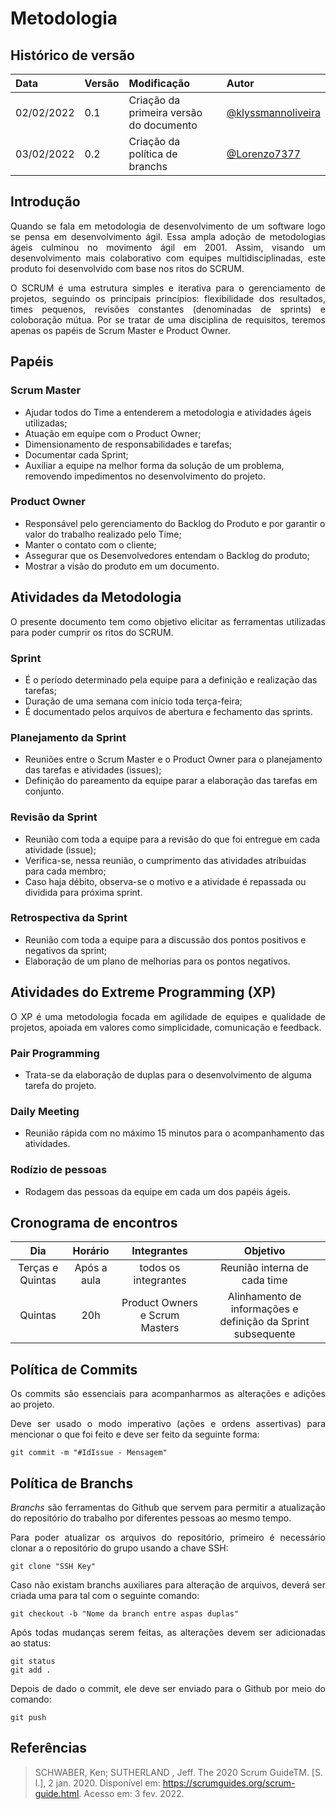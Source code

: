 # Metodologia

## Histórico de versão

| Data | Versão | Modificação | Autor |
| :- | :- | :- | :- |
| 02/02/2022 | 0.1 | Criação da primeira versão do documento | [@klyssmannoliveira](https://github.com/klyssmannoliveira) |
| 03/02/2022 | 0.2 | Criação da política de branchs | [@Lorenzo7377](https://github.com/Lorenzo7377) |


## Introdução

<p style='text-align: justify;'>Quando se fala em metodologia de desenvolvimento de um software logo se pensa em desenvolvimento ágil. Essa ampla adoção de metodologias ágeis culminou no movimento ágil em 2001. Assim, visando um desenvolvimento mais colaborativo com equipes multidisciplinadas, este produto foi desenvolvido com base nos ritos do SCRUM.</p>

<p style='text-align: justify;'>O SCRUM é uma estrutura simples e iterativa para o gerenciamento de projetos, seguindo os principais princípios: flexibilidade dos resultados, times pequenos, revisões constantes (denominadas de sprints) e coloboração mútua. Por se tratar de uma disciplina de requisitos, teremos apenas os papéis de Scrum Master e Product Owner.</p>

## Papéis

### Scrum Master
* Ajudar todos do Time a entenderem a metodologia e atividades ágeis utilizadas;
* Atuação em equipe com o Product Owner;
* Dimensionamento de responsabilidades e tarefas;
* Documentar cada Sprint;
* Auxiliar a equipe na melhor forma da solução de um problema, removendo impedimentos no desenvolvimento do projeto.


### Product Owner
* Responsável pelo gerenciamento do Backlog do Produto e por garantir o valor do trabalho realizado pelo Time;
* Manter o contato com o cliente;
* Assegurar que os Desenvolvedores entendam o Backlog do produto;
* Mostrar a visão do produto em um documento.


## Atividades da Metodologia
<p style='text-align: justify;'>O presente documento tem como objetivo elicitar as ferramentas utilizadas para poder cumprir os ritos do SCRUM.</p>

### Sprint
* É o período determinado pela equipe para a definição e realização das tarefas;
* Duração de uma semana com início toda terça-feira;
* É documentado pelos arquivos de abertura e fechamento das sprints.

### Planejamento da Sprint

* Reuniões entre o Scrum Master e o Product Owner para o planejamento das tarefas e atividades (issues);
* Definição do pareamento da equipe parar a elaboração das tarefas em conjunto.

### Revisão da Sprint

* Reunião com toda a equipe para a revisão do que foi entregue em cada atividade (issue);
* Verifica-se, nessa reunião, o cumprimento das atividades atribuídas para cada membro;
* Caso haja débito, observa-se o motivo e a atividade é repassada ou dividida para próxima sprint.

### Retrospectiva da Sprint

* Reunião com toda a equipe para a discussão dos pontos positivos e negativos da sprint;
* Elaboração de um plano de melhorias para os pontos negativos.

## Atividades do Extreme Programming (XP)

<p style='text-align: justify;'>O XP é uma metodologia focada em agilidade de equipes e qualidade de projetos, apoiada em valores como simplicidade, comunicação e feedback.</p>

### Pair Programming

* Trata-se da elaboração de duplas para o desenvolvimento de alguma tarefa do projeto.

### Daily Meeting

* Reunião rápida com no máximo 15 minutos para o acompanhamento das atividades.

### Rodízio de pessoas

* Rodagem das pessoas da equipe em cada um dos papéis ágeis.


## Cronograma de encontros

|  Dia | Horário  | Integrantes  |  Objetivo |
|:-:|:-:|:-:|:-:|
|  Terças e Quintas |  Após a aula |  todos os integrantes | Reunião interna de cada time  |
|  Quintas |  20h |  Product Owners e Scrum Masters | Alinhamento de informações e definição da Sprint subsequente |

## Política de Commits

<p style='text-align: justify;'>Os commits são essenciais para acompanharmos as alterações e adições ao projeto.</p>

<p style='text-align: justify;'>Deve ser usado o modo imperativo (ações e ordens assertivas) para mencionar o que foi feito e deve ser feito da seguinte forma:</p>

```
git commit -m "#IdIssue - Mensagem"
```

## Política de Branchs

<p style='text-align: justify;'> <em>Branchs</em> são ferramentas do Github que servem para permitir a atualização do repositório do trabalho por diferentes pessoas ao mesmo tempo.</p>

<p style='text-align: justify;'>Para poder atualizar os arquivos do repositório, primeiro é necessário clonar a o repositório do grupo usando a chave SSH:</p>

```
git clone "SSH Key"
```

<p style='text-align: justify;'>Caso não existam branchs auxiliares para alteração de arquivos, deverá ser criada uma para tal com o seguinte comando:</p>

```
git checkout -b "Nome da branch entre aspas duplas"
```

<p style='text-align: justify;'>Após todas mudanças serem feitas, as alterações devem ser adicionadas ao status:</p>

```
git status
git add .
```

<p style='text-align: justify;'>Depois de dado o commit, ele deve ser enviado para o Github por meio do comando:</p>

```
git push
```

##  Referências

> SCHWABER, Ken; SUTHERLAND , Jeff. The 2020 Scrum GuideTM. [S. l.], 2 jan. 2020. Disponível em: https://scrumguides.org/scrum-guide.html. Acesso em: 3 fev. 2022.

